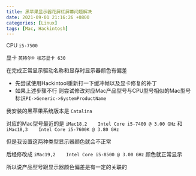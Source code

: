 ```yaml
---
title: 黑苹果显示器花屏红屏幕问题解决
date: 2021-09-01 21:16:26 +0800
categories: [Linux]
tags: [Mac, Hackintosh]
---
```


CPU `i5-7500`

显卡 `英特尔® 核芯显卡 630`

在完成正常显示驱动名称和显存时显示器颜色有偏差

- 先尝试使用Hackintool重新打一下缓冲帧以及显卡修复的补丁
- 如果上述步骤不行 则尝试修改对应Mac产品型号与CPU型号相似的Mac型号标识`PI->Generic->SystemProductName`


我安装的黑苹果系统版本是 `Catalina`

对应的Mac型号最近的是 `iMac18,2    Intel Core i5-7400 @ 3.00 GHz` 和 `iMac18,3    Intel Core i5-7600K @ 3.80 GHz`

但是我设置这两种类型显示器颜色就会不正常

后经修改成 `iMac19,2    Intel Core i5-8500 @ 3.00 GHz` 颜色就正常显示

所以说产品型号跟显示器颜色偏差是有一定的关联的
